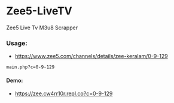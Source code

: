 # Zee5-LiveTV
Zee5 Live Tv M3u8 Scrapper

### Usage:
* https://www.zee5.com/channels/details/zee-keralam/0-9-129

`main.php?c=0-9-129`

#### Demo:
* https://zee.cw4rr10r.repl.co?c=0-9-129

